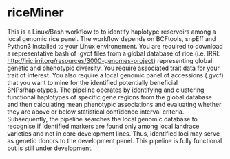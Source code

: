 # riceMiner

This is a Linux/Bash workflow to to identify haplotype reservoirs among a local genomic rice panel. The workflow depends on BCFtools, snpEff and Python3 installed to your Linux environement. You are required to download a representative bash of .gvcf files from a global database of rice (i.e. IRRI: http://iric.irri.org/resources/3000-genomes-project) representing global genetic and phenotypic diversity. You require associated trait data for your trait of interest. You also require a local genomic panel of accessions (.gvcf) that you want to mine for the identified potentially beneficial SNPs/haplotypes. The pipeline operates by identifying and clustering functional haplotypes of specific gene regions from the global database and then calculating mean phenotypic associations and evaluating whether they are above or below statistical confidence interval criteria. Subsequently, the pipeline searches the local genomic database to recognise if identified markers are found only among local landrace varieties and not in core development lines. Thus, identified loci may serve as genetic donors to the development panel. This pipeline is fully functional but is still under development.
